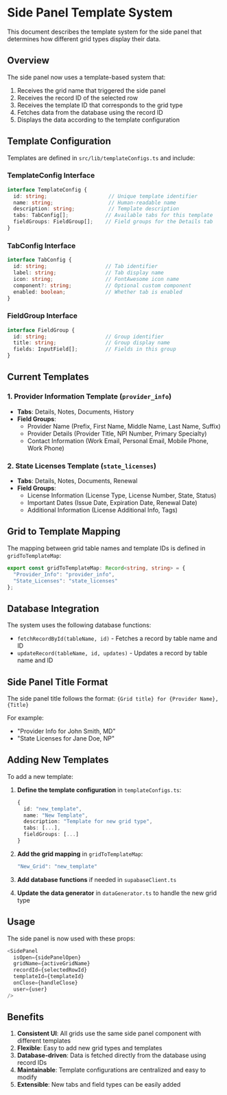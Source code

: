 # Side Panel Template System

This document describes the template system for the side panel that determines how different grid types display their data.

## Overview

The side panel now uses a template-based system that:
1. Receives the grid name that triggered the side panel
2. Receives the record ID of the selected row
3. Receives the template ID that corresponds to the grid type
4. Fetches data from the database using the record ID
5. Displays the data according to the template configuration

## Template Configuration

Templates are defined in `src/lib/templateConfigs.ts` and include:

### TemplateConfig Interface
```typescript
interface TemplateConfig {
  id: string;                    // Unique template identifier
  name: string;                  // Human-readable name
  description: string;           // Template description
  tabs: TabConfig[];            // Available tabs for this template
  fieldGroups: FieldGroup[];    // Field groups for the Details tab
}
```

### TabConfig Interface
```typescript
interface TabConfig {
  id: string;                   // Tab identifier
  label: string;                // Tab display name
  icon: string;                 // FontAwesome icon name
  component?: string;           // Optional custom component
  enabled: boolean;             // Whether tab is enabled
}
```

### FieldGroup Interface
```typescript
interface FieldGroup {
  id: string;                   // Group identifier
  title: string;                // Group display name
  fields: InputField[];         // Fields in this group
}
```

## Current Templates

### 1. Provider Information Template (`provider_info`)
- **Tabs**: Details, Notes, Documents, History
- **Field Groups**:
  - Provider Name (Prefix, First Name, Middle Name, Last Name, Suffix)
  - Provider Details (Provider Title, NPI Number, Primary Specialty)
  - Contact Information (Work Email, Personal Email, Mobile Phone, Work Phone)

### 2. State Licenses Template (`state_licenses`)
- **Tabs**: Details, Notes, Documents, Renewal
- **Field Groups**:
  - License Information (License Type, License Number, State, Status)
  - Important Dates (Issue Date, Expiration Date, Renewal Date)
  - Additional Information (License Additional Info, Tags)

## Grid to Template Mapping

The mapping between grid table names and template IDs is defined in `gridToTemplateMap`:

```typescript
export const gridToTemplateMap: Record<string, string> = {
  "Provider_Info": "provider_info",
  "State_Licenses": "state_licenses"
};
```

## Database Integration

The system uses the following database functions:

- `fetchRecordById(tableName, id)` - Fetches a record by table name and ID
- `updateRecord(tableName, id, updates)` - Updates a record by table name and ID

## Side Panel Title Format

The side panel title follows the format:
`{Grid title} for {Provider Name}, {Title}`

For example:
- "Provider Info for John Smith, MD"
- "State Licenses for Jane Doe, NP"

## Adding New Templates

To add a new template:

1. **Define the template configuration** in `templateConfigs.ts`:
   ```typescript
   {
     id: "new_template",
     name: "New Template",
     description: "Template for new grid type",
     tabs: [...],
     fieldGroups: [...]
   }
   ```

2. **Add the grid mapping** in `gridToTemplateMap`:
   ```typescript
   "New_Grid": "new_template"
   ```

3. **Add database functions** if needed in `supabaseClient.ts`

4. **Update the data generator** in `dataGenerator.ts` to handle the new grid type

## Usage

The side panel is now used with these props:

```typescript
<SidePanel
  isOpen={sidePanelOpen}
  gridName={activeGridName}
  recordId={selectedRowId}
  templateId={templateId}
  onClose={handleClose}
  user={user}
/>
```

## Benefits

1. **Consistent UI**: All grids use the same side panel component with different templates
2. **Flexible**: Easy to add new grid types and templates
3. **Database-driven**: Data is fetched directly from the database using record IDs
4. **Maintainable**: Template configurations are centralized and easy to modify
5. **Extensible**: New tabs and field types can be easily added 